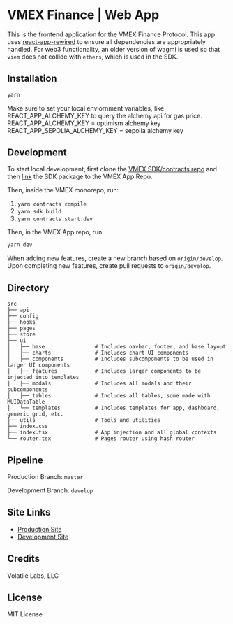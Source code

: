 # VMEX Finance | Web App

This is the frontend application for the VMEX Finance Protocol. This app uses [react-app-rewired](https://www.npmjs.com/package/react-app-rewired) to ensure all dependencies are appropriately handled. For web3 functionality, an older version of wagmi is used so that `viem` does not collide with `ethers`, which is used in the SDK.

## Installation

```bash
yarn
```

Make sure to set your local enviornment variables, like REACT_APP_ALCHEMY_KEY to query the alchemy api for gas price.
REACT_APP_ALCHEMY_KEY = optimism alchemy key
REACT_APP_SEPOLIA_ALCHEMY_KEY = sepolia alchemy key

## Development

To start local development, first clone the [VMEX SDK/contracts repo](https://github.com/VMEX-finance/vmex) and then [link](https://classic.yarnpkg.com/lang/en/docs/cli/link/) the SDK package to the VMEX App Repo.

Then, inside the VMEX monorepo, run:

1. `yarn contracts compile`
2. `yarn sdk build`
3. `yarn contracts start:dev`

Then, in the VMEX App repo, run:

```bash
yarn dev
```

When adding new features, create a new branch based on `origin/develop`. Upon completing new features, create pull requests to `origin/develop`.

## Directory

```
src
├── api
├── config
├── hooks
├── pages
├── store
├── ui
│   ├── base                # Includes navbar, footer, and base layout
│   ├── charts              # Includes chart UI components
│   ├── components          # Includes subcomponents to be used in larger UI components
│   ├── features            # Includes larger components to be injected into templates
│   ├── modals              # Includes all modals and their subcomponents
│   ├── tables              # Includes all tables, some made with MUIDataTable
│   └── templates           # Includes templates for app, dashboard, generic grid, etc.
├── utils                   # Tools and utilities
├── index.css
├── index.tsx               # App injection and all global contexts
└── router.tsx              # Pages router using hash router
```

## Pipeline

Production Branch: `master`

Development Branch: `develop`

## Site Links

- [Production Site](https://app.vmex.finance)
- [Development Site](https://dev-app.vmex.finance/)

## Credits

Volatile Labs, LLC

## License

MIT License